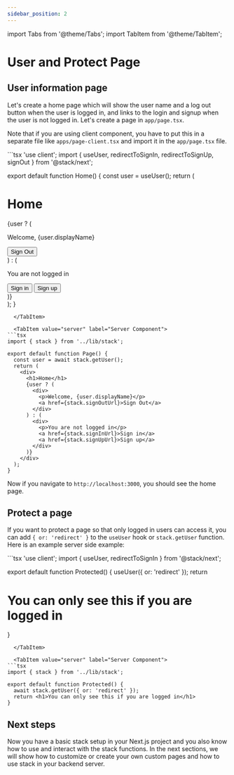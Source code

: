 ```yaml
---
sidebar_position: 2
---
```


import Tabs from '@theme/Tabs';
import TabItem from '@theme/TabItem';


# User and Protect Page

## User information page

Let's create a home page which will show the user name and a log out button when the user is logged in, and links to the login and signup when the user is not logged in. Let's create a page in `app/page.tsx`. 

Note that if you are using client component, you have to put this in a separate file like `apps/page-client.tsx` and import it in the `app/page.tsx` file.

<Tabs>
  <TabItem value="client" label="Client Component" default>
```tsx
'use client';
import { useUser, redirectToSignIn, redirectToSignUp, signOut } from '@stack/next';

export default function Home() {
  const user = useUser();
  return (
    <div>
      <h1>Home</h1>
      {user ? (
        <div>
          <p>Welcome, {user.displayName}</p>
          <button onClick={signOut}>Sign Out</button>
        </div>
      ) : (
        <div>
          <p>You are not logged in</p>
          <button onClick={redirectToSignIn}>Sign in</button>
          <button onClick={redirectToSignUp}>Sign up</button>
        </div>
      )}
    </div>
  );
}
```
  </TabItem>

  <TabItem value="server" label="Server Component">
```tsx
import { stack } from '../lib/stack';

export default function Page() {
  const user = await stack.getUser();
  return (
    <div>
      <h1>Home</h1>
      {user ? (
        <div>
          <p>Welcome, {user.displayName}</p>
          <a href={stack.signOutUrl}>Sign Out</a>
        </div>
      ) : (
        <div>
          <p>You are not logged in</p>
          <a href={stack.signInUrl}>Sign in</a>
          <a href={stack.signUpUrl}>Sign up</a>
        </div>
      )}
    </div>
  );
}
```
  </TabItem>
</Tabs>

Now if you navigate to `http://localhost:3000`, you should see the home page.

## Protect a page

If you want to protect a page so that only logged in users can access it, you can add `{ or: 'redirect' }` to the `useUser` hook or `stack.getUser` function. Here is an example server side example:

<Tabs>
  <TabItem value="client" label="Client Component" default>
```tsx
'use client';
import { useUser, redirectToSignIn } from '@stack/next';

export default function Protected() {
  useUser({ or: 'redirect' });
  return <h1>You can only see this if you are logged in</h1>
}
```
  </TabItem>

  <TabItem value="server" label="Server Component">
```tsx
import { stack } from '../lib/stack';

export default function Protected() {
  await stack.getUser({ or: 'redirect' });
  return <h1>You can only see this if you are logged in</h1>
}
```
  </TabItem>
</Tabs>

## Next steps

Now you have a basic stack setup in your Next.js project and you also know how to use and interact with the stack functions. In the next sections, we will show how to customize or create your own custom pages and how to use stack in your backend server.



